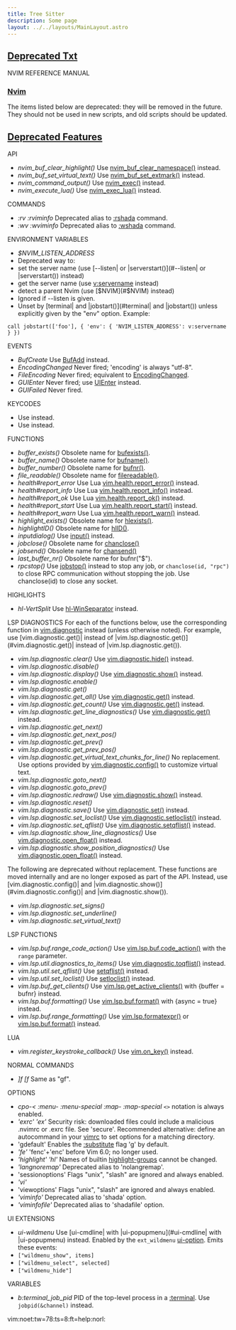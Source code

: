 ```yaml
---
title: Tree Sitter
description: Some page
layout: ../../layouts/MainLayout.astro
---
```



## <a id="Nvim" class="section-title" href="#Nvim"> Deprecated Txt</a> 

NVIM REFERENCE MANUAL


### <a id="deprecated" class="section-title" href="#deprecated">Nvim</a>

The items listed below are deprecated: they will be removed in the future.
They should not be used in new scripts, and old scripts should be updated.


## <a id="" class="section-title" href="#">Deprecated Features</a> 

API
- *nvim_buf_clear_highlight()*	Use [nvim_buf_clear_namespace()](#nvim_buf_clear_namespace()) instead.
- *nvim_buf_set_virtual_text()*	Use [nvim_buf_set_extmark()](#nvim_buf_set_extmark()) instead.
- *nvim_command_output()*	Use [nvim_exec()](#nvim_exec()) instead.
- *nvim_execute_lua()*		Use [nvim_exec_lua()](#nvim_exec_lua()) instead.

COMMANDS
- *:rv* *:rviminfo*		Deprecated alias to [:rshada](#:rshada) command.
- *:wv* *:wviminfo*		Deprecated alias to [:wshada](#:wshada) command.

ENVIRONMENT VARIABLES
- *$NVIM_LISTEN_ADDRESS*
- Deprecated way to:
- set the server name (use [--listen| or |serverstart()](#--listen| or |serverstart()) instead)
- get the server name (use [v:servername](#v:servername) instead)
- detect a parent Nvim (use [$NVIM](#$NVIM) instead)
- Ignored if --listen is given.
- Unset by [terminal| and |jobstart()](#terminal| and |jobstart()) unless explicitly given by the "env"
option. Example:
```
call jobstart(['foo'], { 'env': { 'NVIM_LISTEN_ADDRESS': v:servername  } })

```


EVENTS
- *BufCreate*		Use [BufAdd](#BufAdd) instead.
- *EncodingChanged*	Never fired; 'encoding' is always "utf-8".
- *FileEncoding*	Never fired; equivalent to [EncodingChanged](#EncodingChanged).
- *GUIEnter*		Never fired; use [UIEnter](#UIEnter) instead.
- *GUIFailed*		Never fired.

KEYCODES
- *<MouseDown>*		Use <ScrollWheelUp> instead.
- *<MouseUp>*		Use <ScrollWheelDown> instead.

FUNCTIONS
- *buffer_exists()*	Obsolete name for [bufexists()](#bufexists()).
- *buffer_name()*	Obsolete name for [bufname()](#bufname()).
- *buffer_number()*	Obsolete name for [bufnr()](#bufnr()).
- *file_readable()*	Obsolete name for [filereadable()](#filereadable()).
- *health#report_error*	Use Lua [vim.health.report_error()](#vim.health.report_error()) instead.
- *health#report_info*	Use Lua [vim.health.report_info()](#vim.health.report_info()) instead.
- *health#report_ok*	Use Lua [vim.health.report_ok()](#vim.health.report_ok()) instead.
- *health#report_start*	Use Lua [vim.health.report_start()](#vim.health.report_start()) instead.
- *health#report_warn*	Use Lua [vim.health.report_warn()](#vim.health.report_warn()) instead.
- *highlight_exists()*	Obsolete name for [hlexists()](#hlexists()).
- *highlightID()*	Obsolete name for [hlID()](#hlID()).
- *inputdialog()*	Use [input()](#input()) instead.
- *jobclose()*		Obsolete name for [chanclose()](#chanclose())
- *jobsend()*		Obsolete name for [chansend()](#chansend())
- *last_buffer_nr()*	Obsolete name for bufnr("$").
- *rpcstop()*		Use [jobstop()](#jobstop()) instead to stop any job, or
`chanclose(id, "rpc")` to close RPC communication
without stopping the job. Use chanclose(id) to close
any socket.

HIGHLIGHTS
- *hl-VertSplit*	Use [hl-WinSeparator](#hl-WinSeparator) instead.

LSP DIAGNOSTICS
For each of the functions below, use the corresponding function in
[vim.diagnostic](#vim.diagnostic) instead (unless otherwise noted). For example, use
[vim.diagnostic.get()| instead of |vim.lsp.diagnostic.get()](#vim.diagnostic.get()| instead of |vim.lsp.diagnostic.get()).

- *vim.lsp.diagnostic.clear()*		Use [vim.diagnostic.hide()](#vim.diagnostic.hide()) instead.
- *vim.lsp.diagnostic.disable()*
- *vim.lsp.diagnostic.display()*	Use [vim.diagnostic.show()](#vim.diagnostic.show()) instead.
- *vim.lsp.diagnostic.enable()*
- *vim.lsp.diagnostic.get()*
- *vim.lsp.diagnostic.get_all()*	Use [vim.diagnostic.get()](#vim.diagnostic.get()) instead.
- *vim.lsp.diagnostic.get_count()*	Use [vim.diagnostic.get()](#vim.diagnostic.get()) instead.
- *vim.lsp.diagnostic.get_line_diagnostics()* Use [vim.diagnostic.get()](#vim.diagnostic.get()) instead.
- *vim.lsp.diagnostic.get_next()*
- *vim.lsp.diagnostic.get_next_pos()*
- *vim.lsp.diagnostic.get_prev()*
- *vim.lsp.diagnostic.get_prev_pos()*
- *vim.lsp.diagnostic.get_virtual_text_chunks_for_line()* No replacement. Use
options provided by [vim.diagnostic.config()](#vim.diagnostic.config()) to customize virtual text.
- *vim.lsp.diagnostic.goto_next()*
- *vim.lsp.diagnostic.goto_prev()*
- *vim.lsp.diagnostic.redraw()*		Use [vim.diagnostic.show()](#vim.diagnostic.show()) instead.
- *vim.lsp.diagnostic.reset()*
- *vim.lsp.diagnostic.save()*		Use [vim.diagnostic.set()](#vim.diagnostic.set()) instead.
- *vim.lsp.diagnostic.set_loclist()*	Use [vim.diagnostic.setloclist()](#vim.diagnostic.setloclist()) instead.
- *vim.lsp.diagnostic.set_qflist()*	Use [vim.diagnostic.setqflist()](#vim.diagnostic.setqflist()) instead.
- *vim.lsp.diagnostic.show_line_diagnostics()* Use [vim.diagnostic.open_float()](#vim.diagnostic.open_float()) instead.
- *vim.lsp.diagnostic.show_position_diagnostics()* Use [vim.diagnostic.open_float()](#vim.diagnostic.open_float()) instead.

The following are deprecated without replacement. These functions are moved
internally and are no longer exposed as part of the API. Instead, use
[vim.diagnostic.config()| and |vim.diagnostic.show()](#vim.diagnostic.config()| and |vim.diagnostic.show()).

- *vim.lsp.diagnostic.set_signs()*
- *vim.lsp.diagnostic.set_underline()*
- *vim.lsp.diagnostic.set_virtual_text()*

LSP FUNCTIONS
- *vim.lsp.buf.range_code_action()*	Use [vim.lsp.buf.code_action()](#vim.lsp.buf.code_action()) with
the `range` parameter.
- *vim.lsp.util.diagnostics_to_items()*	Use [vim.diagnostic.toqflist()](#vim.diagnostic.toqflist()) instead.
- *vim.lsp.util.set_qflist()*		Use [setqflist()](#setqflist()) instead.
- *vim.lsp.util.set_loclist()*		Use [setloclist()](#setloclist()) instead.
- *vim.lsp.buf_get_clients()*		Use [vim.lsp.get_active_clients()](#vim.lsp.get_active_clients()) with
{buffer = bufnr} instead.
- *vim.lsp.buf.formatting()*		Use [vim.lsp.buf.format()](#vim.lsp.buf.format()) with
{async = true} instead.
- *vim.lsp.buf.range_formatting()*	Use [vim.lsp.formatexpr()](#vim.lsp.formatexpr())
or [vim.lsp.buf.format()](#vim.lsp.buf.format()) instead.

LUA
- *vim.register_keystroke_callback()* 	Use [vim.on_key()](#vim.on_key()) instead.

NORMAL COMMANDS
- *]f* *[f*		Same as "gf".

OPTIONS
- *cpo-<* *:menu-<special>* *:menu-special* *:map-<special>* *:map-special*
`<>` notation is always enabled.
- *'exrc'* *'ex'*	Security risk: downloaded files could include
a malicious .nvimrc or .exrc file. See 'secure'.
Recommended alternative: define an autocommand in your
[vimrc](#vimrc) to set options for a matching directory.
- 'gdefault'		Enables the [:substitute](#:substitute) flag 'g' by default.
- *'fe'*		'fenc'+'enc' before Vim 6.0; no longer used.
- *'highlight'* *'hl'*	Names of builtin [highlight-groups](#highlight-groups) cannot be changed.
- *'langnoremap'*	Deprecated alias to 'nolangremap'.
- 'sessionoptions'	Flags "unix", "slash" are ignored and always enabled.
- *'vi'*
- 'viewoptions'		Flags "unix", "slash" are ignored and always enabled.
- *'viminfo'*		Deprecated alias to 'shada' option.
- *'viminfofile'*	Deprecated alias to 'shadafile' option.

UI EXTENSIONS
- *ui-wildmenu*		Use [ui-cmdline| with |ui-popupmenu](#ui-cmdline| with |ui-popupmenu) instead. Enabled
by the `ext_wildmenu` [ui-option](#ui-option). Emits these events:
- `["wildmenu_show", items]`
- `["wildmenu_select", selected]`
- `["wildmenu_hide"]`

VARIABLES
- *b:terminal_job_pid*	PID of the top-level process in a [:terminal](#:terminal).
Use `jobpid(&channel)` instead.


vim:noet:tw=78:ts=8:ft=help:norl:

